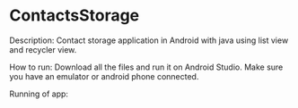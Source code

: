 # ContactsStorage

Description: Contact storage application in Android with java using list view and recycler view.

How to run: Download all the files and run it on Android Studio. Make sure you have an emulator or android phone connected.

Running of app:

